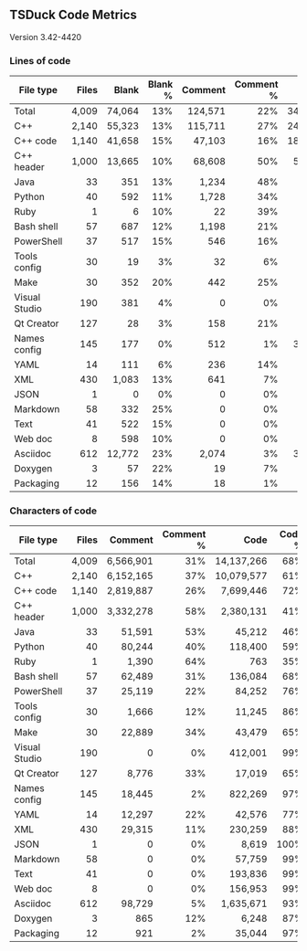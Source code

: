 ## TSDuck Code Metrics

Version 3.42-4420

### Lines of code

| File type     |      Files |      Blank |   Blank % |    Comment | Comment % |       Code |    Code % |      Total |
| ------------- | ---------: | ---------: | --------: | ---------: | --------: | ---------: | --------: | ---------: |
| Total         |      4,009 |     74,064 |       13% |    124,571 |       22% |    349,614 |       63% |    548,249 |
| C++           |      2,140 |     55,323 |       13% |    115,711 |       27% |    242,293 |       58% |    413,327 |
| C++ code      |      1,140 |     41,658 |       15% |     47,103 |       16% |    188,914 |       68% |    277,675 |
| C++ header    |      1,000 |     13,665 |       10% |     68,608 |       50% |     53,379 |       39% |    135,652 |
| Java          |         33 |        351 |       13% |      1,234 |       48% |        981 |       38% |      2,566 |
| Python        |         40 |        592 |       11% |      1,728 |       34% |      2,720 |       53% |      5,040 |
| Ruby          |          1 |          6 |       10% |         22 |       39% |         28 |       50% |         56 |
| Bash shell    |         57 |        687 |       12% |      1,198 |       21% |      3,619 |       65% |      5,504 |
| PowerShell    |         37 |        517 |       15% |        546 |       16% |      2,267 |       68% |      3,330 |
| Tools config  |         30 |         19 |        3% |         32 |        6% |        457 |       89% |        508 |
| Make          |         30 |        352 |       20% |        442 |       25% |        962 |       54% |      1,756 |
| Visual Studio |        190 |        381 |        4% |          0 |        0% |      7,637 |       95% |      8,018 |
| Qt Creator    |        127 |         28 |        3% |        158 |       21% |        565 |       75% |        751 |
| Names config  |        145 |        177 |        0% |        512 |        1% |     30,207 |       97% |     30,896 |
| YAML          |         14 |        111 |        6% |        236 |       14% |      1,255 |       78% |      1,602 |
| XML           |        430 |      1,083 |       13% |        641 |        7% |      6,529 |       79% |      8,253 |
| JSON          |          1 |          0 |        0% |          0 |        0% |        226 |      100% |        226 |
| Markdown      |         58 |        332 |       25% |          0 |        0% |        978 |       74% |      1,310 |
| Text          |         41 |        522 |       15% |          0 |        0% |      2,934 |       84% |      3,456 |
| Web doc       |          8 |        598 |       10% |          0 |        0% |      5,025 |       89% |      5,623 |
| Asciidoc      |        612 |     12,772 |       23% |      2,074 |        3% |     39,817 |       72% |     54,663 |
| Doxygen       |          3 |         57 |       22% |         19 |        7% |        178 |       70% |        254 |
| Packaging     |         12 |        156 |       14% |         18 |        1% |        936 |       84% |      1,110 |

### Characters of code

| File type     |      Files |    Comment | Comment % |       Code |    Code % |      Total |
| ------------- | ---------: | ---------: | --------: | ---------: | --------: | ---------: |
| Total         |      4,009 |  6,566,901 |       31% | 14,137,266 |       68% | 20,778,248 |
| C++           |      2,140 |  6,152,165 |       37% | 10,079,577 |       61% | 16,287,065 |
| C++ code      |      1,140 |  2,819,887 |       26% |  7,699,446 |       72% | 10,560,991 |
| C++ header    |      1,000 |  3,332,278 |       58% |  2,380,131 |       41% |  5,726,074 |
| Java          |         33 |     51,591 |       53% |     45,212 |       46% |     97,154 |
| Python        |         40 |     80,244 |       40% |    118,400 |       59% |    199,236 |
| Ruby          |          1 |      1,390 |       64% |        763 |       35% |      2,159 |
| Bash shell    |         57 |     62,489 |       31% |    136,084 |       68% |    199,260 |
| PowerShell    |         37 |     25,119 |       22% |     84,252 |       76% |    109,888 |
| Tools config  |         30 |      1,666 |       12% |     11,245 |       86% |     12,930 |
| Make          |         30 |     22,889 |       34% |     43,479 |       65% |     66,720 |
| Visual Studio |        190 |          0 |        0% |    412,001 |       99% |    412,398 |
| Qt Creator    |        127 |      8,776 |       33% |     17,019 |       65% |     25,823 |
| Names config  |        145 |     18,445 |        2% |    822,269 |       97% |    840,891 |
| YAML          |         14 |     12,297 |       22% |     42,576 |       77% |     54,984 |
| XML           |        430 |     29,315 |       11% |    230,259 |       88% |    260,657 |
| JSON          |          1 |          0 |        0% |      8,619 |      100% |      8,619 |
| Markdown      |         58 |          0 |        0% |     57,759 |       99% |     58,091 |
| Text          |         41 |          0 |        0% |    193,836 |       99% |    194,359 |
| Web doc       |          8 |          0 |        0% |    156,953 |       99% |    157,551 |
| Asciidoc      |        612 |     98,729 |        5% |  1,635,671 |       93% |  1,747,172 |
| Doxygen       |          3 |        865 |       12% |      6,248 |       87% |      7,170 |
| Packaging     |         12 |        921 |        2% |     35,044 |       97% |     36,121 |
